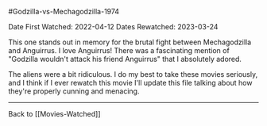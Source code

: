 #Godzilla-vs-Mechagodzilla-1974 

Date First Watched:  2022-04-12
Dates Rewatched:  2023-03-24

This one stands out in memory for the brutal fight between Mechagodzilla and Anguirrus.  I love Anguirrus!  There was a fascinating mention of "Godzilla wouldn't attack his friend Anguirrus" that I absolutely adored.

The aliens were a bit ridiculous.  I do my best to take these movies seriously, and I think if I ever rewatch this movie I'll update this file talking about how they're properly cunning and menacing.

---
Back to [[Movies-Watched]]